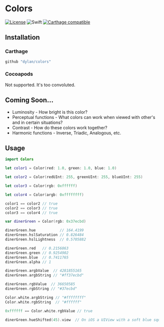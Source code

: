 # Colors
[![License](https://img.shields.io/cocoapods/l/Colors.svg?style=flat)](https://github.com/dylan/Colors/blob/master/LICENSE)
![Swift](https://img.shields.io/badge/%20in-swift%203.0-orange.svg)
[![Carthage compatible](https://img.shields.io/badge/Carthage-compatible-4BC51D.svg?style=flat)](https://github.com/Carthage/Carthage)


## Installation

### Carthage
```Ruby
github "dylan/colors"
```

### Cocoapods
Not supported. It's too convoluted.

## Coming Soon...
- Luminosity - How bright is this color?
- Perceptual functions - What colors can work when viewed with other's and in certain situations?
- Contrast - How do these colors work together?
- Harmonic functions - Inverse, Triadic, Analogous, etc.


## Usage

```Swift
import Colors

let color1 = Color(red: 1.0, green: 1.0, blue: 1.0)

let color2 = Color(redUInt: 255, greenUInt: 255, blueUInt: 255)

let color3 = Color(rgb: 0xffffff)

let color4 = Color(argb: 0xffffffff)

color1 == color2 // true
color2 == color3 // true
color3 == color4 // true

var dinerGreen = Color(rgb: 0x37ecbd)

dinerGreen.hue           // 164.4199
dinerGreen.hslSaturation // 0.826484
dinerGreen.hslLightness  // 0.5705882

dinerGreen.red   // 0.2156863
dinerGreen.green // 0.9254902
dinerGreen.blue  // 0.7411765
dinerGreen.alpha // 1

dinerGreen.argbValue  // 4281855165
dinerGreen.argbString // "#ff37ecbd"

dinerGreen.rgbValue  // 36650585
dinerGreen.rgbString // "#37ecbd"

Color.white.argbString // "#ffffffff"
Color.white.rgbString  // "#ffffff"

0xffffff == Color.white.rgbValue // true

dinerGreen.hueShifted(45).view  // On iOS a UIView with a soft blue square.
```
